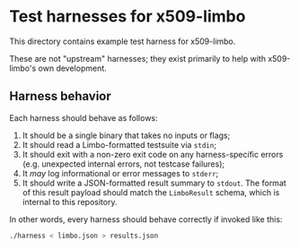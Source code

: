 # Test harnesses for x509-limbo

This directory contains example test harness for x509-limbo.

These are not "upstream" harnesses; they exist primarily to help with
x509-limbo's own development.

## Harness behavior

Each harness should behave as follows:

1. It should be a single binary that takes no inputs or flags;
1. It should read a Limbo-formatted testsuite via `stdin`;
1. It should exit with a non-zero exit code on any harness-specific errors
   (e.g. unexpected internal errors, not testcase failures);
1. It *may* log informational or error messages to `stderr`;
1. It should write a JSON-formatted result summary to `stdout`. The format
   of this result payload should match the `LimboResult` schema, which
   is internal to this repository.

In other words, every harness should behave correctly if invoked like
this:

```bash
./harness < limbo.json > results.json
```
